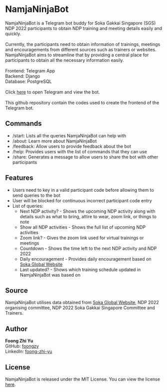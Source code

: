 # NamjaNinjaBot
NamjaNinjaBot is a Telegram bot buddy for Soka Gakkai Singapore (SGS) NDP 2022 participants to obtain NDP training and meeting details easily and quickly.\
 \
Currently, the participants need to obtain information of trainings, meetings and encouragements from different sources such as trainers or websites. NamjaNinjaBot aims to streamline that by providing a central place for participants to obtain all the necessary information easily.\
 \
Frontend: Telegram App\
Backend: Django\
Database: PostgreSQL\
 \
Click [here](https://t.me/NamjaNinjabot) to open Telegram and view the bot.\
 \
This github repository contain the codes used to create the frontend of the Telegram bot.

## Commands

* /start: Lists all the queries NamjaNinjaBot can help with
* /about: Learn more about NamjaNinjaBot
* /feedback: Allow users to provide feedback about the bot
* /help: Provides users with the list of commands that they can use
* /share: Generates a message to allow users to share the bot with other participants

## Features

* Users need to key in a valid participant code before allowing them to send queries to the bot
* User will be blocked for continuous incorrect participant code entry
* List of queries:
  * Next NDP activity? - Shows the upcoming NDP activity along with details such as what to bring, attire to wear, zoom link, or things to note
  * Show all NDP activities - Shows the full list of upcoming NDP activities
  * Zoom link? - Gives the zoom link used for virtual trainings or meetings
  * Countdown - Shows the time left to the next NDP activity and NDP 2022
  * Daily encouragement - Provides daily encouragement based on [Soka Global Website](https://www.sokaglobal.org/)
  * Last updated? - Shows which training schedule updated in NamjaNinjaBot was based on

## Source

NamjaNinjaBot utilises data obtained from [Soka Global Website](https://www.sokaglobal.org/), NDP 2022 organising committee, NDP 2022 Soka Gakkai Singapore Committee and Trainers.

## Author

**Foong Zhi Yu**\
GitHub: [foongzy](https://github.com/foongzy)\
LinkedIn: [foong-zhi-yu](https://www.linkedin.com/in/foong-zhi-yu/)

## License

NamjaNinjaBot is released under the MIT License. You can view the license [here](https://github.com/foongzy/NamjaNinjaBot/blob/master/LICENSE.txt).
